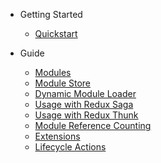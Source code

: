* Getting Started
    * [Quickstart](GettingStarted.md)

* Guide
    * [Modules](reference/Modules.md)
    * [Module Store](reference/ModuleStore.md)
    * [Dynamic Module Loader](reference/DynamicModuleLoader.md)
    * [Usage with Redux Saga](reference/ReduxSaga.md)
    * [Usage with Redux Thunk](reference/ReduxThunk.md)
    * [Module Reference Counting](reference/ModuleCounting.md)
    * [Extensions](reference/Extensions.md)
    * [Lifecycle Actions](reference/LifecycleActions.md)
